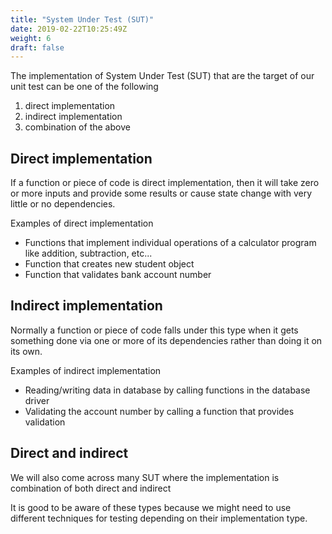 ```yaml
---
title: "System Under Test (SUT)"
date: 2019-02-22T10:25:49Z
weight: 6
draft: false
---
```


The implementation of System Under Test (SUT) that are the target of our unit test can be one of the following

1. direct implementation
2. indirect implementation
3. combination of the above

## Direct implementation
 If a function or piece of code is direct implementation, then it will take zero or more inputs and provide some results or cause state change with very little or no dependencies. 
 
 Examples of direct implementation
 
 * Functions that implement individual operations of a calculator program like addition, subtraction, etc... 
 * Function that creates new student object 
 * Function that validates bank account number

## Indirect implementation
Normally a function or piece of code falls under this type when it gets something done via one or more of its dependencies rather than doing it on its own. 

Examples of indirect implementation

* Reading/writing data in database by calling functions in the database driver 
* Validating the account number by calling a function that provides validation

## Direct and indirect
We will also come across many SUT where the implementation is combination of both direct and indirect

It is good to be aware of these types because we might need to use different techniques for testing depending on their implementation type.